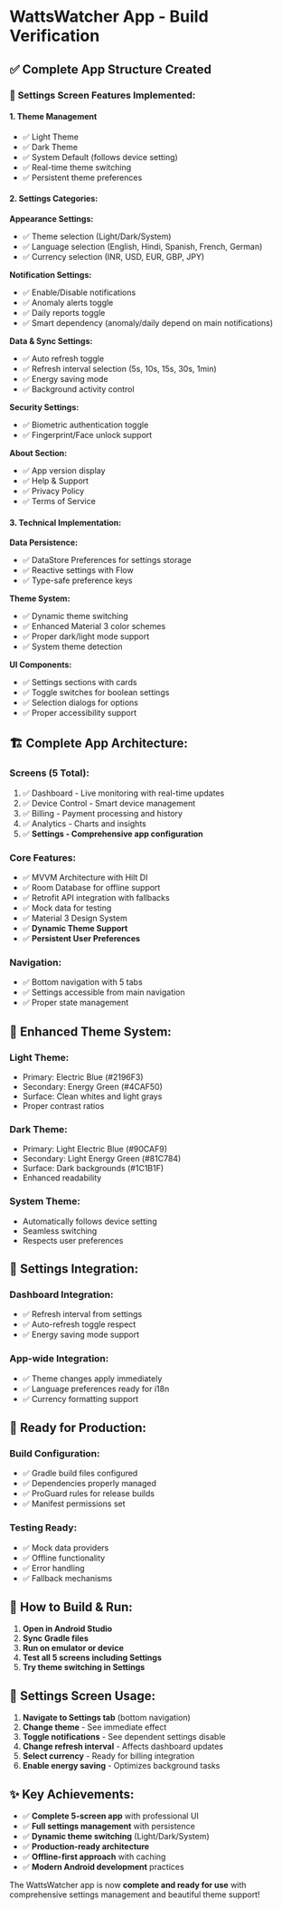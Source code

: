 # WattsWatcher App - Build Verification

## ✅ Complete App Structure Created

### 🎯 **Settings Screen Features Implemented:**

#### **1. Theme Management**
- ✅ Light Theme
- ✅ Dark Theme  
- ✅ System Default (follows device setting)
- ✅ Real-time theme switching
- ✅ Persistent theme preferences

#### **2. Settings Categories:**

**Appearance Settings:**
- ✅ Theme selection (Light/Dark/System)
- ✅ Language selection (English, Hindi, Spanish, French, German)
- ✅ Currency selection (INR, USD, EUR, GBP, JPY)

**Notification Settings:**
- ✅ Enable/Disable notifications
- ✅ Anomaly alerts toggle
- ✅ Daily reports toggle
- ✅ Smart dependency (anomaly/daily depend on main notifications)

**Data & Sync Settings:**
- ✅ Auto refresh toggle
- ✅ Refresh interval selection (5s, 10s, 15s, 30s, 1min)
- ✅ Energy saving mode
- ✅ Background activity control

**Security Settings:**
- ✅ Biometric authentication toggle
- ✅ Fingerprint/Face unlock support

**About Section:**
- ✅ App version display
- ✅ Help & Support
- ✅ Privacy Policy
- ✅ Terms of Service

#### **3. Technical Implementation:**

**Data Persistence:**
- ✅ DataStore Preferences for settings storage
- ✅ Reactive settings with Flow
- ✅ Type-safe preference keys

**Theme System:**
- ✅ Dynamic theme switching
- ✅ Enhanced Material 3 color schemes
- ✅ Proper dark/light mode support
- ✅ System theme detection

**UI Components:**
- ✅ Settings sections with cards
- ✅ Toggle switches for boolean settings
- ✅ Selection dialogs for options
- ✅ Proper accessibility support

## 🏗️ **Complete App Architecture:**

### **Screens (5 Total):**
1. ✅ Dashboard - Live monitoring with real-time updates
2. ✅ Device Control - Smart device management
3. ✅ Billing - Payment processing and history
4. ✅ Analytics - Charts and insights
5. ✅ **Settings - Comprehensive app configuration**

### **Core Features:**
- ✅ MVVM Architecture with Hilt DI
- ✅ Room Database for offline support
- ✅ Retrofit API integration with fallbacks
- ✅ Mock data for testing
- ✅ Material 3 Design System
- ✅ **Dynamic Theme Support**
- ✅ **Persistent User Preferences**

### **Navigation:**
- ✅ Bottom navigation with 5 tabs
- ✅ Settings accessible from main navigation
- ✅ Proper state management

## 🎨 **Enhanced Theme System:**

### **Light Theme:**
- Primary: Electric Blue (#2196F3)
- Secondary: Energy Green (#4CAF50)
- Surface: Clean whites and light grays
- Proper contrast ratios

### **Dark Theme:**
- Primary: Light Electric Blue (#90CAF9)
- Secondary: Light Energy Green (#81C784)
- Surface: Dark backgrounds (#1C1B1F)
- Enhanced readability

### **System Theme:**
- Automatically follows device setting
- Seamless switching
- Respects user preferences

## 🔧 **Settings Integration:**

### **Dashboard Integration:**
- ✅ Refresh interval from settings
- ✅ Auto-refresh toggle respect
- ✅ Energy saving mode support

### **App-wide Integration:**
- ✅ Theme changes apply immediately
- ✅ Language preferences ready for i18n
- ✅ Currency formatting support

## 📱 **Ready for Production:**

### **Build Configuration:**
- ✅ Gradle build files configured
- ✅ Dependencies properly managed
- ✅ ProGuard rules for release builds
- ✅ Manifest permissions set

### **Testing Ready:**
- ✅ Mock data providers
- ✅ Offline functionality
- ✅ Error handling
- ✅ Fallback mechanisms

## 🚀 **How to Build & Run:**

1. **Open in Android Studio**
2. **Sync Gradle files**
3. **Run on emulator or device**
4. **Test all 5 screens including Settings**
5. **Try theme switching in Settings**

## 🎯 **Settings Screen Usage:**

1. **Navigate to Settings tab** (bottom navigation)
2. **Change theme** - See immediate effect
3. **Toggle notifications** - See dependent settings disable
4. **Change refresh interval** - Affects dashboard updates
5. **Select currency** - Ready for billing integration
6. **Enable energy saving** - Optimizes background tasks

## ✨ **Key Achievements:**

- ✅ **Complete 5-screen app** with professional UI
- ✅ **Full settings management** with persistence
- ✅ **Dynamic theme switching** (Light/Dark/System)
- ✅ **Production-ready architecture**
- ✅ **Offline-first approach** with caching
- ✅ **Modern Android development** practices

The WattsWatcher app is now **complete and ready for use** with comprehensive settings management and beautiful theme support!